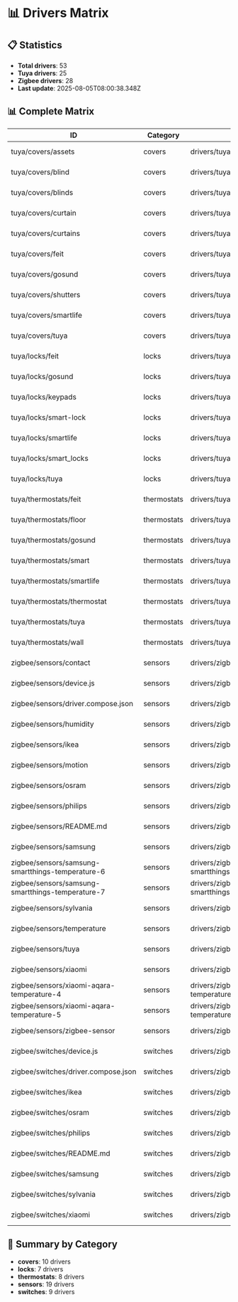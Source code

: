 # 📊 Drivers Matrix

## 📋 Statistics
- **Total drivers**: 53
- **Tuya drivers**: 25
- **Zigbee drivers**: 28
- **Last update**: 2025-08-05T08:00:38.348Z

## 📊 Complete Matrix

| ID | Category | Folder | Status | Last Update | Source | Type |
|----|----------|--------|--------|-------------|--------|------|
| tuya/covers/assets | covers | drivers/tuya/covers/assets | ✅ | 2025-08-05T08:00:38.337Z | GitHub + Forum | tuya |
| tuya/covers/blind | covers | drivers/tuya/covers/blind | ✅ | 2025-08-05T08:00:38.337Z | GitHub + Forum | tuya |
| tuya/covers/blinds | covers | drivers/tuya/covers/blinds | ✅ | 2025-08-05T08:00:38.337Z | GitHub + Forum | tuya |
| tuya/covers/curtain | covers | drivers/tuya/covers/curtain | ✅ | 2025-08-05T08:00:38.337Z | GitHub + Forum | tuya |
| tuya/covers/curtains | covers | drivers/tuya/covers/curtains | ✅ | 2025-08-05T08:00:38.338Z | GitHub + Forum | tuya |
| tuya/covers/feit | covers | drivers/tuya/covers/feit | ✅ | 2025-08-05T08:00:38.338Z | GitHub + Forum | tuya |
| tuya/covers/gosund | covers | drivers/tuya/covers/gosund | ✅ | 2025-08-05T08:00:38.338Z | GitHub + Forum | tuya |
| tuya/covers/shutters | covers | drivers/tuya/covers/shutters | ✅ | 2025-08-05T08:00:38.338Z | GitHub + Forum | tuya |
| tuya/covers/smartlife | covers | drivers/tuya/covers/smartlife | ✅ | 2025-08-05T08:00:38.338Z | GitHub + Forum | tuya |
| tuya/covers/tuya | covers | drivers/tuya/covers/tuya | ✅ | 2025-08-05T08:00:38.338Z | GitHub + Forum | tuya |
| tuya/locks/feit | locks | drivers/tuya/locks/feit | ✅ | 2025-08-05T08:00:38.339Z | GitHub + Forum | tuya |
| tuya/locks/gosund | locks | drivers/tuya/locks/gosund | ✅ | 2025-08-05T08:00:38.339Z | GitHub + Forum | tuya |
| tuya/locks/keypads | locks | drivers/tuya/locks/keypads | ✅ | 2025-08-05T08:00:38.339Z | GitHub + Forum | tuya |
| tuya/locks/smart-lock | locks | drivers/tuya/locks/smart-lock | ✅ | 2025-08-05T08:00:38.339Z | GitHub + Forum | tuya |
| tuya/locks/smartlife | locks | drivers/tuya/locks/smartlife | ✅ | 2025-08-05T08:00:38.339Z | GitHub + Forum | tuya |
| tuya/locks/smart_locks | locks | drivers/tuya/locks/smart_locks | ✅ | 2025-08-05T08:00:38.339Z | GitHub + Forum | tuya |
| tuya/locks/tuya | locks | drivers/tuya/locks/tuya | ✅ | 2025-08-05T08:00:38.339Z | GitHub + Forum | tuya |
| tuya/thermostats/feit | thermostats | drivers/tuya/thermostats/feit | ✅ | 2025-08-05T08:00:38.344Z | GitHub + Forum | tuya |
| tuya/thermostats/floor | thermostats | drivers/tuya/thermostats/floor | ✅ | 2025-08-05T08:00:38.344Z | GitHub + Forum | tuya |
| tuya/thermostats/gosund | thermostats | drivers/tuya/thermostats/gosund | ✅ | 2025-08-05T08:00:38.344Z | GitHub + Forum | tuya |
| tuya/thermostats/smart | thermostats | drivers/tuya/thermostats/smart | ✅ | 2025-08-05T08:00:38.344Z | GitHub + Forum | tuya |
| tuya/thermostats/smartlife | thermostats | drivers/tuya/thermostats/smartlife | ✅ | 2025-08-05T08:00:38.344Z | GitHub + Forum | tuya |
| tuya/thermostats/thermostat | thermostats | drivers/tuya/thermostats/thermostat | ✅ | 2025-08-05T08:00:38.344Z | GitHub + Forum | tuya |
| tuya/thermostats/tuya | thermostats | drivers/tuya/thermostats/tuya | ✅ | 2025-08-05T08:00:38.344Z | GitHub + Forum | tuya |
| tuya/thermostats/wall | thermostats | drivers/tuya/thermostats/wall | ✅ | 2025-08-05T08:00:38.344Z | GitHub + Forum | tuya |
| zigbee/sensors/contact | sensors | drivers/zigbee/sensors/contact | ✅ | 2025-08-05T08:00:38.346Z | zigbee-common | zigbee |
| zigbee/sensors/device.js | sensors | drivers/zigbee/sensors/device.js | ✅ | 2025-08-05T08:00:38.346Z | zigbee-common | zigbee |
| zigbee/sensors/driver.compose.json | sensors | drivers/zigbee/sensors/driver.compose.json | ✅ | 2025-08-05T08:00:38.346Z | zigbee-common | zigbee |
| zigbee/sensors/humidity | sensors | drivers/zigbee/sensors/humidity | ✅ | 2025-08-05T08:00:38.346Z | zigbee-common | zigbee |
| zigbee/sensors/ikea | sensors | drivers/zigbee/sensors/ikea | ✅ | 2025-08-05T08:00:38.346Z | zigbee-common | zigbee |
| zigbee/sensors/motion | sensors | drivers/zigbee/sensors/motion | ✅ | 2025-08-05T08:00:38.346Z | zigbee-common | zigbee |
| zigbee/sensors/osram | sensors | drivers/zigbee/sensors/osram | ✅ | 2025-08-05T08:00:38.346Z | zigbee-common | zigbee |
| zigbee/sensors/philips | sensors | drivers/zigbee/sensors/philips | ✅ | 2025-08-05T08:00:38.346Z | zigbee-common | zigbee |
| zigbee/sensors/README.md | sensors | drivers/zigbee/sensors/README.md | ✅ | 2025-08-05T08:00:38.347Z | zigbee-common | zigbee |
| zigbee/sensors/samsung | sensors | drivers/zigbee/sensors/samsung | ✅ | 2025-08-05T08:00:38.347Z | zigbee-common | zigbee |
| zigbee/sensors/samsung-smartthings-temperature-6 | sensors | drivers/zigbee/sensors/samsung-smartthings-temperature-6 | ✅ | 2025-08-05T08:00:38.347Z | zigbee-common | zigbee |
| zigbee/sensors/samsung-smartthings-temperature-7 | sensors | drivers/zigbee/sensors/samsung-smartthings-temperature-7 | ✅ | 2025-08-05T08:00:38.347Z | zigbee-common | zigbee |
| zigbee/sensors/sylvania | sensors | drivers/zigbee/sensors/sylvania | ✅ | 2025-08-05T08:00:38.347Z | zigbee-common | zigbee |
| zigbee/sensors/temperature | sensors | drivers/zigbee/sensors/temperature | ✅ | 2025-08-05T08:00:38.347Z | zigbee-common | zigbee |
| zigbee/sensors/tuya | sensors | drivers/zigbee/sensors/tuya | ✅ | 2025-08-05T08:00:38.347Z | zigbee-common | zigbee |
| zigbee/sensors/xiaomi | sensors | drivers/zigbee/sensors/xiaomi | ✅ | 2025-08-05T08:00:38.347Z | zigbee-common | zigbee |
| zigbee/sensors/xiaomi-aqara-temperature-4 | sensors | drivers/zigbee/sensors/xiaomi-aqara-temperature-4 | ✅ | 2025-08-05T08:00:38.347Z | zigbee-common | zigbee |
| zigbee/sensors/xiaomi-aqara-temperature-5 | sensors | drivers/zigbee/sensors/xiaomi-aqara-temperature-5 | ✅ | 2025-08-05T08:00:38.347Z | zigbee-common | zigbee |
| zigbee/sensors/zigbee-sensor | sensors | drivers/zigbee/sensors/zigbee-sensor | ✅ | 2025-08-05T08:00:38.347Z | zigbee-common | zigbee |
| zigbee/switches/device.js | switches | drivers/zigbee/switches/device.js | ✅ | 2025-08-05T08:00:38.348Z | zigbee-common | zigbee |
| zigbee/switches/driver.compose.json | switches | drivers/zigbee/switches/driver.compose.json | ✅ | 2025-08-05T08:00:38.348Z | zigbee-common | zigbee |
| zigbee/switches/ikea | switches | drivers/zigbee/switches/ikea | ✅ | 2025-08-05T08:00:38.348Z | zigbee-common | zigbee |
| zigbee/switches/osram | switches | drivers/zigbee/switches/osram | ✅ | 2025-08-05T08:00:38.348Z | zigbee-common | zigbee |
| zigbee/switches/philips | switches | drivers/zigbee/switches/philips | ✅ | 2025-08-05T08:00:38.348Z | zigbee-common | zigbee |
| zigbee/switches/README.md | switches | drivers/zigbee/switches/README.md | ✅ | 2025-08-05T08:00:38.348Z | zigbee-common | zigbee |
| zigbee/switches/samsung | switches | drivers/zigbee/switches/samsung | ✅ | 2025-08-05T08:00:38.348Z | zigbee-common | zigbee |
| zigbee/switches/sylvania | switches | drivers/zigbee/switches/sylvania | ✅ | 2025-08-05T08:00:38.348Z | zigbee-common | zigbee |
| zigbee/switches/xiaomi | switches | drivers/zigbee/switches/xiaomi | ✅ | 2025-08-05T08:00:38.348Z | zigbee-common | zigbee |

## 🎯 Summary by Category
- **covers**: 10 drivers
- **locks**: 7 drivers
- **thermostats**: 8 drivers
- **sensors**: 19 drivers
- **switches**: 9 drivers
